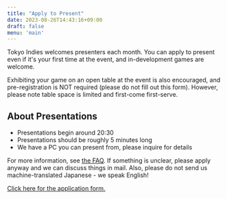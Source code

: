 ```yaml
---
title: "Apply to Present"
date: 2023-08-26T14:43:16+09:00
draft: false
menu: 'main'
---
```


Tokyo Indies welcomes presenters each month. You can apply to present even if it's your first time at the event, and in-development games are welcome.

Exhibiting your game on an open table at the event is also encouraged, and pre-registration is NOT required (please do not fill out this form). However, please note table space is limited and first-come first-serve.

## About Presentations

- Presentations begin around 20:30
- Presentations should be roughly 5 minutes long
- We have a PC you can present from, please inquire for details

For more information, see [the FAQ](/en/faq). If something is unclear, please apply anyway and we can discuss things in mail. Also, please do not send us machine-translated Japanese - we speak English!

[Click here for the application form.](https://forms.gle/DdsCrXLu6uHcXLa6A)
